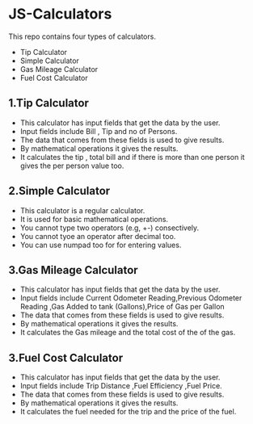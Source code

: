 # JS-Calculators
This repo contains four types of calculators.
- Tip Calculator
- Simple Calculator
- Gas Mileage Calculator
- Fuel Cost Calculator

## 1.Tip Calculator
- This calculator has input fields that get the data by the user.
- Input fields include Bill , Tip and no of Persons.
- The data that comes from these fields is used to give results.
- By mathematical operations it gives the results.
- It calculates the tip , total bill and if there is more than one person it gives the per person value too.

## 2.Simple Calculator
- This calculator is a regular calculator.
- It is used for basic mathematical operations.
- You cannot type two operators (e.g, +-) consectively.
- You cannot tyoe an operator after decimal too.
- You can use numpad too for for entering values.

## 3.Gas Mileage Calculator
- This calculator has input fields that get the data by the user.
- Input fields include Current Odometer Reading,Previous Odometer Reading ,Gas Added to tank (Gallons),Price of Gas per Gallon
- The data that comes from these fields is used to give results.
- By mathematical operations it gives the results.
- It calculates the Gas mileage and the total cost of the of the gas.

## 3.Fuel Cost Calculator
- This calculator has input fields that get the data by the user.
- Input fields include Trip Distance ,Fuel Efficiency ,Fuel Price.
- The data that comes from these fields is used to give results.
- By mathematical operations it gives the results.
- It calculates the fuel needed for the trip and the price of the fuel.
